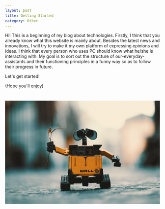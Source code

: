 ```yaml
---
layout: post
title: Getting Started
category: Other
---
```

Hi! This is a beginning of my blog about technologies. Firstly, I think that you already know what this website is mainly about. Besides the latest news and innovations, I will try to make it my own platform of expressing opinions and ideas. I think that every person who uses PC should know what he/she is interacting with. My goal is to sort out the structure of our-everyday-assistants and their functioning principles in a funny way so as to follow their progress in future. 
<p>Let's get started!</p>
<p>(Hope you'll enjoy)</p>
<style type="text/css"> 
img {
	margin-top: 5%;
}
</style>
<img src="/images/blogpict/1.jpg">